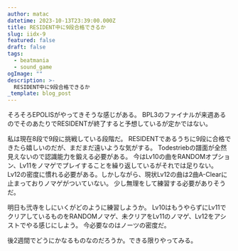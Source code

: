 ```yaml
---
author: matac
datetime: 2023-10-13T23:39:00.000Z
title: RESIDENT中に9段合格できるか
slug: iidx-9
featured: false
draft: false
tags:
  - beatmania
  - sound_game
ogImage: ""
description: >-
  RESIDENT中に9段合格できるか
_template: blog_post
---
```


そろそろEPOLISがやってきそうな感じがある。
BPL3のファイナルが来週あるのでそのあたりでRESIDENTが終了すると予想しているが定かではない。

私は現在8段で9段に挑戦している段階だ。
RESIDENTであるうちに9段に合格できたら嬉しいのだが、まだまだ遠いような気がする。
Todestriebの譜面が全然見えないので認識能力を鍛える必要がある。
今はLv10の曲をRANDOMオプション、Lv11をノマゲでプレイすることを繰り返しているがそれでは足りない。
Lv12の密度に慣れる必要がある。しかしながら、現状Lv12の曲は2曲A-Clearに止まっておりノマゲがついていない。
少し無理をして練習する必要がありそうだ。

明日も弐寺をしにいくがどのように練習しようか。
Lv10はもうやらずにLv11でクリアしているものをRANDOMノマゲ、未クリアをLv11のノマゲ、Lv12をアシストでやる感じにしよう。
今必要なのはノーツの密度だ。

後2週間でどうにかなるものなのだろうか。できる限りやってみる。